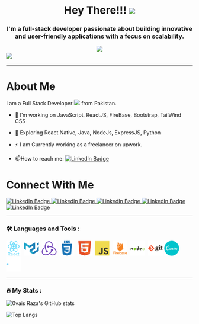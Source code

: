 <h1 align= "center">
  Hey There!!!
  <img src="https://media.giphy.com/media/hvRJCLFzcasrR4ia7z/giphy.gif" width="30px"/>
</h1>
<h3 align="center">I'm a full-stack developer passionate about building innovative and user-friendly applications with a focus on scalability.</h3>

<!--
**0vai5/0vai5** is a ✨ _special_ ✨ repository because its `README.md` (this file) appears on your GitHub profile.

Here are some ideas to get you started:

- 🔭 I’m currently working on ...
- 🌱 I’m currently learning ...
- 👯 I’m looking to collaborate on ...
- 🤔 I’m looking for help with ...
- 💬 Ask me about ...
- 📫 How to reach me: ...
- 😄 Pronouns: ...
- ⚡ Fun fact: ...
-->
<div id="header" align = "center">
  <img src="https://media.giphy.com/media/L1R1tvI9svkIWwpVYr/giphy.gif" width="40%"/>
</div>



<img src="https://komarev.com/ghpvc/?username=0vai5" >

---
<h1>
  About Me
</h1>
I am a Full Stack Developer <img src="https://media.giphy.com/media/WUlplcMpOCEmTGBtBW/giphy.gif" width="30"> from Pakistan.

- :telescope: I’m working on JavaScript, ReactJS, FireBase, Bootstrap, TailWind CSS

- :seedling: Exploring React Native, Java, NodeJs, ExpressJS, Python

- :zap: I am Currently working as a freelancer on upwork.

- :mailbox:How to reach me:  <a href="https://www.linkedin.com/in/0vai5/">
    <img src='https://blog.academyoflearning.com/wp-content/uploads/2017/09/linkedin-gif.gif' alt="LinkedIn Badge" width="50px" target="_blank"/>
  </a>
 <h1>Connect With Me</h1>
<div id="badges">
  <a href="https://www.linkedin.com/in/0vai5/">
    <img src='https://blog.academyoflearning.com/wp-content/uploads/2017/09/linkedin-gif.gif'alt="LinkedIn Badge" width="50px" height/>
  </a>

  <a href="https://twitter.com/0vai5Raza">
    <img src='https://cdn.dribbble.com/users/427761/screenshots/2828446/twitter.gif' alt="LinkedIn Badge" width="50px" />
  </a>

   <a href="https://www.facebook.com/ovaisraza121/">
    <img src='https://th.bing.com/th/id/R.8967d993037b3608240346b4e46b86f9?rik=yVCPfI5GPslk0w&pid=ImgRaw&r=0' alt="LinkedIn Badge" width="50px" />
  </a>

  <a href="https://wa.me/+923303458829/">
    <img src='https://media.giphy.com/media/DRinNvjCXc5Iexx0CH/giphy-downsized-large.gif' alt="LinkedIn Badge" height="37.5px" width="50px" />
  </a>

  <a href="https://instagram.com/0vai5">
    <img src='https://th.bing.com/th/id/R.a4e805ad085c1b1da7665f92293d559d?rik=ROKzin2zWDTyvg&pid=ImgRaw&r=0' alt="LinkedIn Badge" width="50px" />
  </a>
</div>

---

### :hammer_and_wrench: Languages and Tools :

<div>
  <img src="https://github.com/devicons/devicon/blob/master/icons/react/react-original-wordmark.svg" title="React" alt="React" width="40" height="40"/>&nbsp;
  <img src="https://github.com/devicons/devicon/blob/master/icons/materialui/materialui-original.svg" title="Material UI" alt="Material UI" width="40" height="40"/>&nbsp;
  <img src="https://github.com/devicons/devicon/blob/master/icons/redux/redux-original.svg" title="Redux" alt="Redux " width="40" height="40"/>&nbsp;
  <img src="https://github.com/devicons/devicon/blob/master/icons/css3/css3-plain-wordmark.svg"  title="CSS3" alt="CSS" width="40" height="40"/>&nbsp;
  <img src="https://github.com/devicons/devicon/blob/master/icons/html5/html5-original.svg" title="HTML5" alt="HTML" width="40" height="40"/>&nbsp;
  <img src="https://github.com/devicons/devicon/blob/master/icons/javascript/javascript-original.svg" title="JavaScript" alt="JavaScript" width="40" height="40"/>&nbsp;
  <img src="https://github.com/devicons/devicon/blob/master/icons/firebase/firebase-plain-wordmark.svg" title="Firebase" alt="Firebase" width="40" height="40"/>&nbsp;
  <img src="https://github.com/devicons/devicon/blob/master/icons/nodejs/nodejs-original-wordmark.svg" title="NodeJS" alt="NodeJS" width="40" height="40"/>&nbsp;
  <img src="https://github.com/devicons/devicon/blob/master/icons/git/git-original-wordmark.svg" title="Git" alt="Git" width="40" height="40"/>
    <img src="https://github.com/devicons/devicon/blob/master/icons/canva/canva-original.svg" title="canva" alt="canva" width="40" height="40"/>&nbsp;
<img src="https://github.com/devicons/devicon/blob/master/icons/tailwindcss/tailwindcss-original-wordmark.svg" title="tailwind" alt="tailawind" width="40" height="40"/>&nbsp;

</div>

---

### :fire: My Stats :
![0vais Raza's GitHub stats](https://github-readme-stats.vercel.app/api?username=0vai5&show_icons=true&theme=radical)

![Top Langs](https://github-readme-stats.vercel.app/api/top-langs/?username=0vai5&layout=donut)



